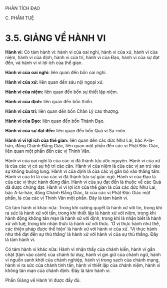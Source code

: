 PHÂN TÍCH ĐẠO

C. PHẨM TUỆ

# 3.5. GIẢNG VỀ HÀNH VI

**Hành vi:** Có tám hành vi: hành vi của oai nghi, hành vi của xứ, hành vi của niệm, hành vi của định, hành vi của trí, hành vi của Đạo, hành vi của sự đạt đến, và hành vi vì lợi ích của thế gian.

**Hành vi của oai nghi:** liên quan đến bốn oai nghi.

**Hành vi của xứ:** liên quan đến sáu nội ngoại xứ.

**Hành vi của niệm:** liên quan đến bốn sự thiết lập niệm.

**Hành vi của định:** liên quan đến bốn thiền.

**Hành vi của trí:** liên quan đến bốn Chân Lý cao thượng.

**Hành vi của Đạo:** liên quan đến bốn Thánh Đạo.

**Hành vi của sự đạt đến:** liên quan đến bốn Quả vị Sa-môn.

**Hành vi vì lợi ích của thế gian:** liên quan đến các đức Như Lai, bậc A-la-hán, đấng Chánh Đẳng Giác, liên quan một phần đến các vị Phật Độc Giác, liên quan một phần đến các vị Thinh Văn.

Hành vi của oai nghi là của các vị đã thành tựu ước nguyện. Hành vi của xứ là của các vị có sự hộ trì các căn. Hành vi của niệm là của các vị an trú vào sự không buông lung. Hành vi của định là của các vị gắn bó vào thắng tâm. Hành vi của trí là của các vị đã thành tựu sự giác ngộ. Hành vi của Đạo là của các vị thực hành đúng đắn. Hành vi của sự đạt đến là thuộc về các Quả đã được chứng đạt. Hành vi vì lợi ích của thế gian là của các đức Như Lai, bậc A-la-hán, đấng Chánh Đẳng Giác, là của các vị Phật Độc Giác một phần, là của các vị Thinh Văn một phần. Đây là tám hành vi.

Có tám hành vi khác nữa: Trong khi cương quyết là hành xử với tín, trong khi ra sức là hành xử với tấn, trong khi thiết lập là hành xử với niệm, trong khi hành động không tản mạn là hành xử với định, trong khi là nhận biết là hành xử với tuệ, trong khi nhận thức là hành xử với thức. ‘Ở vị thực hành như thế, các thiện pháp được thể hiện’ là hành xử với hành vi của xứ. ‘Vị thực hành như thế đạt đến sự thù thắng’ là hành xử với hành vi của sự thù thắng. Đây là tám hành vi.

Có tám hành vi khác nữa: Hành vi nhận thấy của chánh kiến, hành vi gắn chặt (tâm vào cảnh) của chánh tư duy, hành vi gìn giữ của chánh ngữ, hành vi nguồn sanh khởi của chánh nghiệp, hành vi trong sạch của chánh mạng, hành vi ra sức của chánh tinh tấn, hành vi thiết lập của chánh niệm, hành vi không tản mạn của chánh định. Đây là tám hành vi.

Phần Giảng về Hành Vi được đầy đủ.

